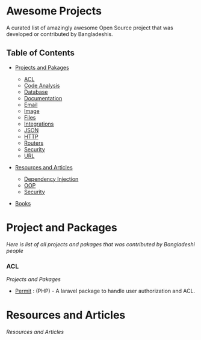 # Awesome Projects
A curated list of amazingly awesome Open Source project that was developed or contributed by Bangladeshis.

## Table of Contents
- [Projects and Pakages](#project-and-projects)
    - [ACL](#acl)
    - [Code Analysis](#code-analysis)
    - [Database](#database)
    - [Documentation](#documentation)
    - [Email](#email)
    - [Image](#image)
    - [Files](#files)
    - [Integrations](#integrations)
    - [JSON](#json)
    - [HTTP](#http)
    - [Routers](#routers)
    - [Security](#security)
    - [URL](#url)
    
- [Resources and Articles](#resources-and-articles)
     - [Dependency Injection](#dependency-injection)
     - [OOP](#oop)
     - [Security](#security)
     
- [Books](#books)

# Project and Packages
*Here is list of all projects and pakages that was contributed by Bangladeshi people*

### ACL
*Projects and Pakages*

* [Permit](https://github.com/nahid/permit) : (PHP) - A laravel package to handle user authorization and ACL.

# Resources and Articles
*Resources and Articles*

